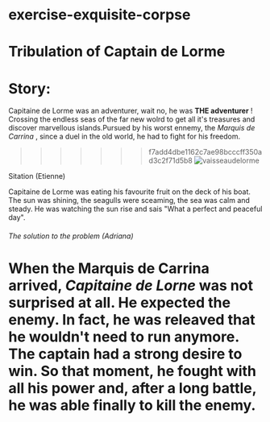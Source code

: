 # exercise-exquisite-corpse

# Tribulation of Captain de Lorme

# Story:

Capitaine de Lorme was an adventurer, wait no, he was **THE adventurer** ! Crossing the endless seas of the far new wolrd to get all it's treasures and discover marvellous islands.Pursued by his worst ennemy, the _Marquis de Carrina_ , since a duel in the old world, he had to fight for his freedom.

> > > > > > > f7add4dbe1162c7ae98bcccff350ad3c2f71d5b8
> > > > > > > ![vaisseaudelorme](https://www.ouest-france.fr/leditiondusoir/data/7781/NextGenData/Image-1024-1024-1734099.jpg?t=%2249ca4b0634b39011c42dbb47db6f79ecgzip%22)

Sitation (Etienne)

Capitaine de Lorme was eating his favourite fruit on the deck of his boat. The sun was shining, the seagulls were sceaming, the sea was calm and steady. He was watching the sun rise and sais "What a perfect and peaceful day".


###### The solution to the problem (Adriana)
When the **Marquis de Carrina** arrived, _Capitaine de Lorne_ was not surprised at all. He expected the enemy. In fact, he was releaved that he wouldn't need to run anymore. The captain had a strong desire to win.
So that moment, he fought with all his power and, after a long battle, he was able finally to kill the enemy.
=======
